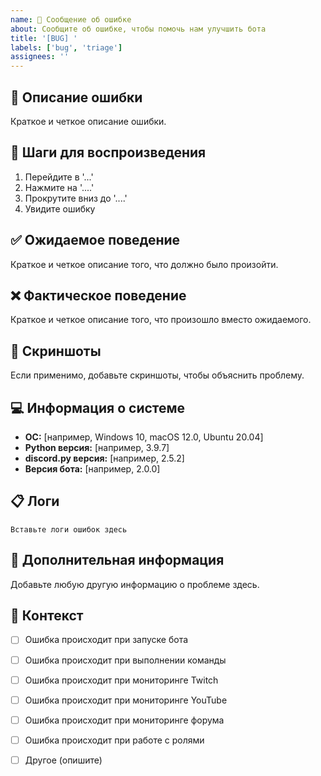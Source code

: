```yaml
---
name: 🐛 Сообщение об ошибке
about: Сообщите об ошибке, чтобы помочь нам улучшить бота
title: '[BUG] '
labels: ['bug', 'triage']
assignees: ''
---
```


## 🐛 Описание ошибки
Краткое и четкое описание ошибки.

## 🔄 Шаги для воспроизведения
1. Перейдите в '...'
2. Нажмите на '....'
3. Прокрутите вниз до '....'
4. Увидите ошибку

## ✅ Ожидаемое поведение
Краткое и четкое описание того, что должно было произойти.

## ❌ Фактическое поведение
Краткое и четкое описание того, что произошло вместо ожидаемого.

## 📸 Скриншоты
Если применимо, добавьте скриншоты, чтобы объяснить проблему.

## 💻 Информация о системе
- **ОС:** [например, Windows 10, macOS 12.0, Ubuntu 20.04]
- **Python версия:** [например, 3.9.7]
- **discord.py версия:** [например, 2.5.2]
- **Версия бота:** [например, 2.0.0]

## 📋 Логи
```
Вставьте логи ошибок здесь
```

## 🔧 Дополнительная информация
Добавьте любую другую информацию о проблеме здесь.

## 📝 Контекст
- [ ] Ошибка происходит при запуске бота
- [ ] Ошибка происходит при выполнении команды
- [ ] Ошибка происходит при мониторинге Twitch
- [ ] Ошибка происходит при мониторинге YouTube
- [ ] Ошибка происходит при мониторинге форума
- [ ] Ошибка происходит при работе с ролями
- [ ] Другое (опишите)














